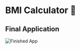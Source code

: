 


# BMI Calculator 💪


## Final Application
![Finished App](https://github.com/londonappbrewery/Images/blob/master/bmi-calc-demo.gif)


